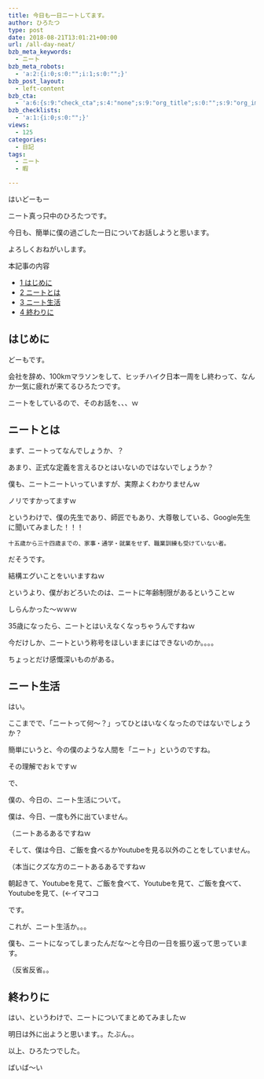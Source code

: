 ```yaml
---
title: 今日も一日ニートしてます。
author: ひろたつ
type: post
date: 2018-08-21T13:01:21+00:00
url: /all-day-neat/
bzb_meta_keywords:
  - ニート
bzb_meta_robots:
  - 'a:2:{i:0;s:0:"";i:1;s:0:"";}'
bzb_post_layout:
  - left-content
bzb_cta:
  - 'a:6:{s:9:"check_cta";s:4:"none";s:9:"org_title";s:0:"";s:9:"org_image";s:0:"";s:11:"org_content";s:0:"";s:15:"org_button_text";s:0:"";s:14:"org_button_url";s:0:"";}'
bzb_checklists:
  - 'a:1:{i:0;s:0:"";}'
views:
  - 125
categories:
  - 日記
tags:
  - ニート
  - 暇

---
```

はいどーもー
  
ニート真っ只中のひろたつです。
  
今日も、簡単に僕の過ごした一日についてお話しようと思います。
  
よろしくおねがいします。

<!--more-->

<div id="toc_container" class="toc_transparent no_bullets">
  <p class="toc_title">
    本記事の内容
  </p>
  
  <ul class="toc_list">
    <li>
      <a href="#i"><span class="toc_number toc_depth_1">1</span> はじめに</a>
    </li>
    <li>
      <a href="#i-2"><span class="toc_number toc_depth_1">2</span> ニートとは</a>
    </li>
    <li>
      <a href="#i-3"><span class="toc_number toc_depth_1">3</span> ニート生活</a>
    </li>
    <li>
      <a href="#i-4"><span class="toc_number toc_depth_1">4</span> 終わりに</a>
    </li>
  </ul>
</div>

## <span id="i">はじめに</span>

どーもです。
  
会社を辞め、100kmマラソンをして、ヒッチハイク日本一周をし終わって、なんか一気に疲れが来てるひろたつです。

ニートをしているので、そのお話を、、、ｗ

## <span id="i-2">ニートとは</span>

まず、ニートってなんでしょうか、？

あまり、正式な定義を言えるひとはいないのではないでしょうか？

僕も、ニートニートいっていますが、実際よくわかりませんｗ
  
ノリですかってますｗ

というわけで、僕の先生であり、師匠でもあり、大尊敬している、Google先生に聞いてみました！！！

    十五歳から三十四歳までの、家事・通学・就業をせず、職業訓練も受けていない者。
    

だそうです。

結構エグいことをいいますねｗ

というより、僕がおどろいたのは、ニートに年齢制限があるということｗ

しらんかった〜ｗｗｗ

35歳になったら、ニートとはいえなくなっちゃうんですねｗ
  
今だけしか、ニートという称号をほしいままにはできないのか。。。。
  
ちょっとだけ感慨深いものがある。

## <span id="i-3">ニート生活</span>

はい。
  
ここまでで、「ニートって何〜？」ってひとはいなくなったのではないでしょうか？

簡単にいうと、今の僕のような人間を「ニート」というのですね。

その理解でおｋですｗ

で、

僕の、今日の、ニート生活について。
  
僕は、今日、一度も外に出ていません。
  
（ニートあるあるですねｗ

そして、僕は今日、ご飯を食べるかYoutubeを見る以外のことをしていません。
  
（本当にクズな方のニートあるあるですねｗ

朝起きて、Youtubeを見て、ご飯を食べて、Youtubeを見て、ご飯を食べて、Youtubeを見て、(←イマココ

です。

これが、ニート生活か。。。
  
僕も、ニートになってしまったんだな〜と今日の一日を振り返って思っています。
  
（反省反省。。

## <span id="i-4">終わりに</span>

はい、というわけで、ニートについてまとめてみましたｗ
  
明日は外に出ようと思います。。たぶん。。

以上、ひろたつでした。
  
ばいば〜い

<div style="font-size: 0px; height: 0px; line-height: 0px; margin: 0; padding: 0; clear: both;">
</div>

